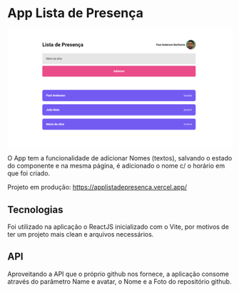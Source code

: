 # App Lista de Presença

 ![ Alt text](screenshotApp.png)

O App tem a funcionalidade de adicionar Nomes (textos), salvando o estado do componente e na mesma página, é adicionado o nome c/ o horário em que foi criado.

Projeto em produção: https://applistadepresenca.vercel.app/

## Tecnologias

Foi utilizado na aplicação o ReactJS inicializado com o Vite, por motivos de ter um projeto mais clean e arquivos necessários.

## API

Aproveitando a API que o próprio github nos fornece, a aplicação consome através do parâmetro Name e avatar, o Nome e a Foto do repositório github.
